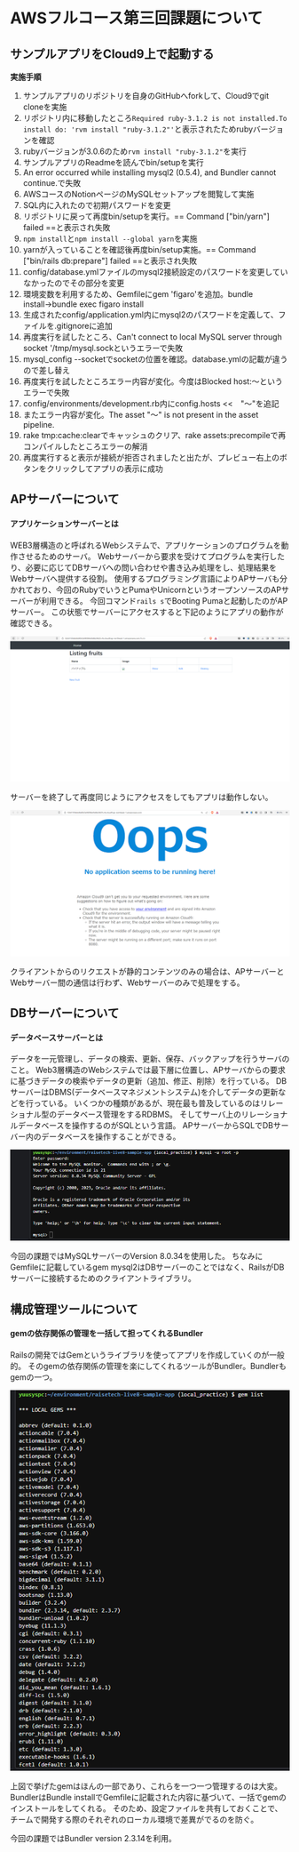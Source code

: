 # AWSフルコース第三回課題について



## サンプルアプリをCloud9上で起動する

**実施手順**

1. サンプルアプリのリポジトリを自身のGitHubへforkして、Cloud9でgit cloneを実施
2. リポジトリ内に移動したところ```Required ruby-3.1.2 is not installed.To install do: 'rvm install "ruby-3.1.2"'```と表示されたためrubyバージョンを確認
3. rubyバージョンが3.0.6のため```rvm install "ruby-3.1.2"```を実行
4. サンプルアプリのReadmeを読んでbin/setupを実行
5. An error occurred while installing mysql2 (0.5.4), and Bundler cannot continue.で失敗
6. AWSコースのNotionページのMySQLセットアップを閲覧して実施
7. SQL内に入れたので初期パスワードを変更
8. リポジトリに戻って再度bin/setupを実行。== Command ["bin/yarn"] failed ==と表示され失敗
9. ```npm install```と```npm install --global yarn```を実施
10. yarnが入っていることを確認後再度bin/setup実施。== Command ["bin/rails db:prepare"] failed ==と表示され失敗
11. config/database.ymlファイルのmysql2接続設定のパスワードを変更していなかったのでその部分を変更
12. 環境変数を利用するため、Gemfileにgem 'figaro'を追加。bundle install→bundle exec figaro install
13. 生成されたconfig/application.yml内にmysql2のパスワードを定義して、ファイルを.gitignoreに追加
14. 再度実行を試したところ、Can't connect to local MySQL server through socket '/tmp/mysql.sockというエラーで失敗
15. mysql_config --socketでsocketの位置を確認。database.ymlの記載が違うので差し替え
16. 再度実行を試したところエラー内容が変化。今度はBlocked host:～というエラーで失敗
17. config/environments/development.rb内にconfig.hosts <<　"～"を追記
18. またエラー内容が変化。The asset "〜" is not present in the asset pipeline.
19. rake tmp:cache:clearでキャッシュのクリア、rake assets:precompileで再コンパイルしたところエラーの解消
20. 再度実行すると表示が接続が拒否されましたと出たが、プレビュー右上のボタンをクリックしてアプリの表示に成功

## APサーバーについて

#### アプリケーションサーバーとは
WEB3層構造のと呼ばれるWebシステムで、アプリケーションのプログラムを動作させるためのサーバ。
Webサーバーから要求を受けてプログラムを実行したり、必要に応じてDBサーバへの問い合わせや書き込み処理をし、処理結果をWebサーバへ提供する役割。
使用するプログラミング言語によりAPサーバも分かれており、今回のRubyでいうとPumaやUnicornというオープンソースのAPサーバーが利用できる。
今回コマンド```rails s```でBooting Pumaと起動したのがAPサーバー。
この状態でサーバーにアクセスすると下記のようにアプリの動作が確認できる。

![App](./images/app-screen2023-08-21.png)

サーバーを終了して再度同じようにアクセスをしてもアプリは動作しない。

![Opps](./images/opps-screen2023-08-21.png)

クライアントからのリクエストが静的コンテンツのみの場合は、APサーバーとWebサーバー間の通信は行わず、Webサーバーのみで処理をする。


## DBサーバーについて

#### データベースサーバーとは
データを一元管理し、データの検索、更新、保存、バックアップを行うサーバのこと。
Web3層構造のWebシステムでは最下層に位置し、APサーバからの要求に基づきデータの検索やデータの更新（追加、修正、削除）を行っている。
DBサーバーはDBMS(データベースマネジメントシステム)を介してデータの更新などを行っている。
いくつかの種類があるが、現在最も普及しているのはリレーショナル型のデータベース管理をするRDBMS。
そしてサーバ上のリレーショナルデータベースを操作するのがSQLという言語。
APサーバーからSQLでDBサーバー内のデータベースを操作することができる。

![sql](./images/sql-screen2023-08-21.png)

今回の課題ではMySQLサーバーのVersion 8.0.34を使用した。
ちなみにGemfileに記載しているgem mysql2はDBサーバーのことではなく、RailsがDBサーバーに接続するためのクライアントライブラリ。


## 構成管理ツールについて

#### gemの依存関係の管理を一括して担ってくれるBundler
Railsの開発ではGemというライブラリを使ってアプリを作成していくのが一般的。
そのgemの依存関係の管理を楽にしてくれるツールがBundler。Bundlerもgemの一つ。

![gem](./images/gem2023-08-21.png) 

上図で挙げたgemはほんの一部であり、これらを一つ一つ管理するのは大変。
BundlerはBundle installでGemfileに記載された内容に基づいて、一括でgemのインストールをしてくれる。
そのため、設定ファイルを共有しておくことで、チームで開発する際のそれぞれのローカル環境で差異がでるのを防ぐ。

今回の課題ではBundler version 2.3.14を利用。